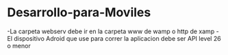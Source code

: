 # Desarrollo-para-Moviles
-La carpeta webserv debe ir en la carpeta www de wamp o http de xamp
-El dispositivo Adroid que use para correr la aplicacion debe ser API level 26 o menor 
